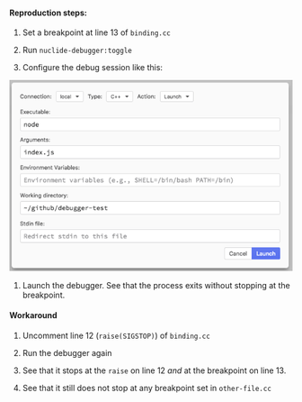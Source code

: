 #### Reproduction steps:

1. Set a breakpoint at line 13 of `binding.cc`

1. Run `nuclide-debugger:toggle`

1. Configure the debug session like this:

![](debugger-config.png)

1. Launch the debugger. See that the process exits without stopping at the breakpoint.

#### Workaround

1. Uncomment line 12 (`raise(SIGSTOP)`) of `binding.cc`

1. Run the debugger again

1. See that it stops at the `raise` on line 12 *and* at the breakpoint on line 13.

1. See that it still does not stop at any breakpoint set in `other-file.cc`
